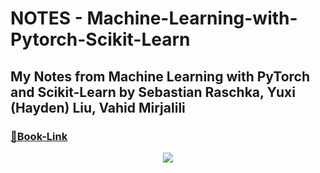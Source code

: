 # NOTES - Machine-Learning-with-Pytorch-Scikit-Learn

## My Notes from Machine Learning with PyTorch and Scikit-Learn by Sebastian Raschka, Yuxi (Hayden) Liu, Vahid Mirjalili

### <a href="https://amzn.eu/d/fn2rJ6B">🔗Book-Link</a>

<p align="center">
  <img src="https://m.media-amazon.com/images/I/51zXCjSbo8L.jpg" />
</p>
